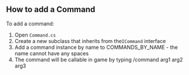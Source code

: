 ## How to add a Command

To add a command:

1. Open `Command.cs`
2. Create a new subclass that inherits from the`ICommand` interface
3. Add a command instance by name to COMMANDS_BY_NAME - the name cannot have any spaces
4. The command will be callable in game by typing /command arg1 arg2 arg3
